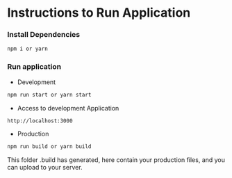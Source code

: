 # Instructions to Run Application

### Install Dependencies

```bash
npm i or yarn
```

### Run application

- Development

```bash
npm run start or yarn start
```

- Access to development Application

```bash
http://localhost:3000
```

- Production

```bash
npm run build or yarn build
```

This folder .build has generated, here contain your production files, and you can upload to your server. 
